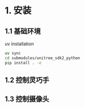 # 1. 安装

## 1.1 基础环境

uv installation

```bash
uv sync
cd submodules/unitree_sdk2_python
pip install . -e
```



## 1.2 控制灵巧手



## 1.3 控制摄像头